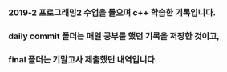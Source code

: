 
### 2019-2 프로그래밍2 수업을 들으며 c++ 학습한 기록입니다.

### daily commit 폴더는 매일 공부를 했던 기록을 저장한 것이고,

### final 폴더는 기말고사 제출했던 내역입니다.

